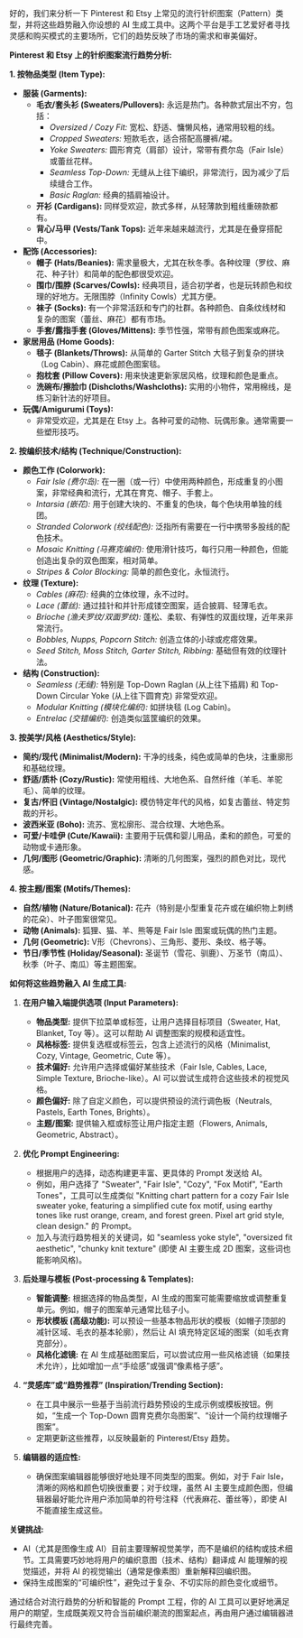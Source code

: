 好的，我们来分析一下 Pinterest 和 Etsy 上常见的流行针织图案（Pattern）类型，并将这些趋势融入你设想的 AI 生成工具中。这两个平台是手工艺爱好者寻找灵感和购买模式的主要场所，它们的趋势反映了市场的需求和审美偏好。

**Pinterest 和 Etsy 上的针织图案流行趋势分析:**

**1. 按物品类型 (Item Type):**

*   **服装 (Garments):**
    *   **毛衣/套头衫 (Sweaters/Pullovers):** 永远是热门。各种款式层出不穷，包括：
        *   *Oversized / Cozy Fit:* 宽松、舒适、慵懒风格，通常用较粗的线。
        *   *Cropped Sweaters:* 短款毛衣，适合搭配高腰裤/裙。
        *   *Yoke Sweaters:* 圆形育克（肩部）设计，常带有费尔岛（Fair Isle）或蕾丝花样。
        *   *Seamless Top-Down:* 无缝从上往下编织，非常流行，因为减少了后续缝合工作。
        *   *Basic Raglan:* 经典的插肩袖设计。
    *   **开衫 (Cardigans):** 同样受欢迎，款式多样，从轻薄款到粗线重磅款都有。
    *   **背心/马甲 (Vests/Tank Tops):** 近年来越来越流行，尤其是在叠穿搭配中。
*   **配饰 (Accessories):**
    *   **帽子 (Hats/Beanies):** 需求量极大，尤其在秋冬季。各种纹理（罗纹、麻花、种子针）和简单的配色都很受欢迎。
    *   **围巾/围脖 (Scarves/Cowls):** 经典项目，适合初学者，也是玩转颜色和纹理的好地方。无限围脖（Infinity Cowls）尤其方便。
    *   **袜子 (Socks):** 有一个非常活跃和专门的社群。各种颜色、自条纹线材和复杂的图案（蕾丝、麻花）都有市场。
    *   **手套/露指手套 (Gloves/Mittens):** 季节性强，常带有颜色图案或麻花。
*   **家居用品 (Home Goods):**
    *   **毯子 (Blankets/Throws):** 从简单的 Garter Stitch 大毯子到复杂的拼块（Log Cabin）、麻花或颜色图案毯。
    *   **抱枕套 (Pillow Covers):** 用来快速更新家居风格，纹理和颜色是重点。
    *   **洗碗布/擦脸巾 (Dishcloths/Washcloths):** 实用的小物件，常用棉线，是练习新针法的好项目。
*   **玩偶/Amigurumi (Toys):**
    *   非常受欢迎，尤其是在 Etsy 上。各种可爱的动物、玩偶形象。通常需要一些塑形技巧。

**2. 按编织技术/结构 (Technique/Construction):**

*   **颜色工作 (Colorwork):**
    *   *Fair Isle (费尔岛):* 在一圈（或一行）中使用两种颜色，形成重复的小图案，非常经典和流行，尤其在育克、帽子、手套上。
    *   *Intarsia (嵌花):* 用于创建大块的、不重复的色块，每个色块用单独的线团。
    *   *Stranded Colorwork (绞线配色):* 泛指所有需要在一行中携带多股线的配色技术。
    *   *Mosaic Knitting (马赛克编织):* 使用滑针技巧，每行只用一种颜色，但能创造出复杂的双色图案，相对简单。
    *   *Stripes & Color Blocking:* 简单的颜色变化，永恒流行。
*   **纹理 (Texture):**
    *   *Cables (麻花):* 经典的立体纹理，永不过时。
    *   *Lace (蕾丝):* 通过挂针和并针形成镂空图案，适合披肩、轻薄毛衣。
    *   *Brioche (渔夫罗纹/双面罗纹):* 蓬松、柔软、有弹性的双面纹理，近年来非常流行。
    *   *Bobbles, Nupps, Popcorn Stitch:* 创造立体的小球或疙瘩效果。
    *   *Seed Stitch, Moss Stitch, Garter Stitch, Ribbing:* 基础但有效的纹理针法。
*   **结构 (Construction):**
    *   *Seamless (无缝):* 特别是 Top-Down Raglan (从上往下插肩) 和 Top-Down Circular Yoke (从上往下圆育克) 非常受欢迎。
    *   *Modular Knitting (模块化编织):* 如拼块毯 (Log Cabin)。
    *   *Entrelac (交错编织):* 创造类似篮筐编织的效果。

**3. 按美学/风格 (Aesthetics/Style):**

*   **简约/现代 (Minimalist/Modern):** 干净的线条，纯色或简单的色块，注重廓形和基础纹理。
*   **舒适/质朴 (Cozy/Rustic):** 常使用粗线、大地色系、自然纤维（羊毛、羊驼毛）、简单的纹理。
*   **复古/怀旧 (Vintage/Nostalgic):** 模仿特定年代的风格，如复古蕾丝、特定剪裁的开衫。
*   **波西米亚 (Boho):** 流苏、宽松廓形、混合纹理、大地色系。
*   **可爱/卡哇伊 (Cute/Kawaii):** 主要用于玩偶和婴儿用品，柔和的颜色，可爱的动物或卡通形象。
*   **几何/图形 (Geometric/Graphic):** 清晰的几何图案，强烈的颜色对比，现代感。

**4. 按主题/图案 (Motifs/Themes):**

*   **自然/植物 (Nature/Botanical):** 花卉（特别是小型重复花卉或在编织物上刺绣的花朵）、叶子图案很常见。
*   **动物 (Animals):** 狐狸、猫、羊、熊等是 Fair Isle 图案或玩偶的热门主题。
*   **几何 (Geometric):** V形（Chevrons）、三角形、菱形、条纹、格子等。
*   **节日/季节性 (Holiday/Seasonal):** 圣诞节（雪花、驯鹿）、万圣节（南瓜）、秋季（叶子、南瓜）等主题图案。

**如何将这些趋势融入 AI 生成工具:**

1.  **在用户输入端提供选项 (Input Parameters):**
    *   **物品类型:** 提供下拉菜单或标签，让用户选择目标项目（Sweater, Hat, Blanket, Toy 等）。这可以帮助 AI 调整图案的规模和适宜性。
    *   **风格标签:** 提供复选框或标签云，包含上述流行的风格（Minimalist, Cozy, Vintage, Geometric, Cute 等）。
    *   **技术偏好:** 允许用户选择或偏好某些技术（Fair Isle, Cables, Lace, Simple Texture, Brioche-like）。AI 可以尝试生成符合这些技术的视觉风格。
    *   **颜色偏好:** 除了自定义颜色，可以提供预设的流行调色板（Neutrals, Pastels, Earth Tones, Brights）。
    *   **主题/图案:** 提供输入框或标签让用户指定主题（Flowers, Animals, Geometric, Abstract）。

2.  **优化 Prompt Engineering:**
    *   根据用户的选择，动态构建更丰富、更具体的 Prompt 发送给 AI。
    *   例如，用户选择了 "Sweater", "Fair Isle", "Cozy", "Fox Motif", "Earth Tones"，工具可以生成类似 "Knitting chart pattern for a cozy Fair Isle sweater yoke, featuring a simplified cute fox motif, using earthy tones like rust orange, cream, and forest green. Pixel art grid style, clean design." 的 Prompt。
    *   加入与流行趋势相关的关键词，如 "seamless yoke style", "oversized fit aesthetic", "chunky knit texture" (即使 AI 主要生成 2D 图案，这些词也能影响风格)。

3.  **后处理与模板 (Post-processing & Templates):**
    *   **智能调整:** 根据选择的物品类型，AI 生成的图案可能需要缩放或调整重复单元。例如，帽子的图案单元通常比毯子小。
    *   **形状模板 (高级功能):** 可以预设一些基本物品形状的模板（如帽子顶部的减针区域、毛衣的基本轮廓），然后让 AI 填充特定区域的图案（如毛衣育克部分）。
    *   **风格化滤镜:** 在 AI 生成基础图案后，可以尝试应用一些风格滤镜（如果技术允许），比如增加一点“手绘感”或强调“像素格子感”。

4.  **“灵感库”或“趋势推荐” (Inspiration/Trending Section):**
    *   在工具中展示一些基于当前流行趋势预设的生成示例或模板按钮。例如，“生成一个 Top-Down 圆育克费尔岛图案”、“设计一个简约纹理帽子图案”。
    *   定期更新这些推荐，以反映最新的 Pinterest/Etsy 趋势。

5.  **编辑器的适应性:**
    *   确保图案编辑器能够很好地处理不同类型的图案。例如，对于 Fair Isle，清晰的网格和颜色切换很重要；对于纹理，虽然 AI 主要生成颜色图，但编辑器最好能允许用户添加简单的符号注释（代表麻花、蕾丝等），即使 AI 不能直接生成这些。

**关键挑战:**

*   AI（尤其是图像生成 AI）目前主要理解视觉美学，而不是编织的结构或技术细节。工具需要巧妙地将用户的编织意图（技术、结构）翻译成 AI 能理解的视觉描述，并将 AI 的视觉输出（通常是像素图）重新解释回编织图。
*   保持生成图案的“可编织性”，避免过于复杂、不切实际的颜色变化或细节。

通过结合对流行趋势的分析和智能的 Prompt 工程，你的 AI 工具可以更好地满足用户的期望，生成既美观又符合当前编织潮流的图案起点，再由用户通过编辑器进行最终完善。
